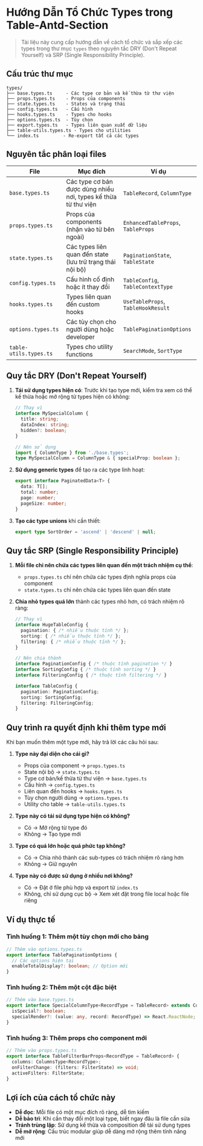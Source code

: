 # Hướng Dẫn Tổ Chức Types trong Table-Antd-Section

> Tài liệu này cung cấp hướng dẫn về cách tổ chức và sắp xếp các types trong thư mục `types` theo nguyên tắc DRY (Don't Repeat Yourself) và SRP (Single Responsibility Principle).

## Cấu trúc thư mục

```
types/
├── base.types.ts     - Các type cơ bản và kế thừa từ thư viện
├── props.types.ts    - Props của components
├── state.types.ts    - States và trạng thái
├── config.types.ts   - Cấu hình
├── hooks.types.ts    - Types cho hooks
├── options.types.ts  - Tùy chọn
├── export.types.ts   - Types liên quan xuất dữ liệu
├── table-utils.types.ts - Types cho utilities
└── index.ts         - Re-export tất cả các types
```

## Nguyên tắc phân loại files

| File               | Mục đích                                                           | Ví dụ                                  |
|--------------------|--------------------------------------------------------------------|-----------------------------------------|
| `base.types.ts`    | Các type cơ bản được dùng nhiều nơi, types kế thừa từ thư viện    | `TableRecord`, `ColumnType`            |
| `props.types.ts`   | Props của components (nhận vào từ bên ngoài)                       | `EnhancedTableProps`, `TableProps`     |
| `state.types.ts`   | Các types liên quan đến state (lưu trữ trạng thái nội bộ)          | `PaginationState`, `TableState`        |
| `config.types.ts`  | Cấu hình cố định hoặc ít thay đổi                                 | `TableConfig`, `TableContextType`      |
| `hooks.types.ts`   | Types liên quan đến custom hooks                                   | `UseTableProps`, `TableHookResult`     |
| `options.types.ts` | Các tùy chọn cho người dùng hoặc developer                        | `TablePaginationOptions`               |
| `table-utils.types.ts` | Types cho utility functions                                   | `SearchMode`, `SortType`               |

## Quy tắc DRY (Don't Repeat Yourself)

1. **Tái sử dụng types hiện có**: Trước khi tạo type mới, kiểm tra xem có thể kế thừa hoặc mở rộng từ types hiện có không:
   ```typescript
   // Thay vì
   interface MySpecialColumn {
     title: string;
     dataIndex: string;
     hidden?: boolean;
   }
   
   // Nên sử dụng
   import { ColumnType } from './base.types';
   type MySpecialColumn = ColumnType & { specialProp: boolean };
   ```

2. **Sử dụng generic types** để tạo ra các type linh hoạt:
   ```typescript
   export interface PaginatedData<T> {
     data: T[];
     total: number;
     page: number;
     pageSize: number;
   }
   ```

3. **Tạo các type unions** khi cần thiết:
   ```typescript
   export type SortOrder = 'ascend' | 'descend' | null;
   ```

## Quy tắc SRP (Single Responsibility Principle)

1. **Mỗi file chỉ nên chứa các types liên quan đến một trách nhiệm cụ thể**:
   - `props.types.ts` chỉ nên chứa các types định nghĩa props của component
   - `state.types.ts` chỉ nên chứa các types liên quan đến state

2. **Chia nhỏ types quá lớn** thành các types nhỏ hơn, có trách nhiệm rõ ràng:
   ```typescript
   // Thay vì
   interface HugeTableConfig {
     pagination: { /* nhiều thuộc tính */ };
     sorting: { /* nhiều thuộc tính */ };
     filtering: { /* nhiều thuộc tính */ };
   }
   
   // Nên chia thành
   interface PaginationConfig { /* thuộc tính pagination */ }
   interface SortingConfig { /* thuộc tính sorting */ }
   interface FilteringConfig { /* thuộc tính filtering */ }
   
   interface TableConfig {
     pagination: PaginationConfig;
     sorting: SortingConfig;
     filtering: FilteringConfig;
   }
   ```

## Quy trình ra quyết định khi thêm type mới

Khi bạn muốn thêm một type mới, hãy trả lời các câu hỏi sau:

1. **Type này đại diện cho cái gì?**
   - Props của component → `props.types.ts`
   - State nội bộ → `state.types.ts`
   - Type cơ bản/kế thừa từ thư viện → `base.types.ts`
   - Cấu hình → `config.types.ts`
   - Liên quan đến hooks → `hooks.types.ts`
   - Tùy chọn người dùng → `options.types.ts`
   - Utility cho table → `table-utils.types.ts`

2. **Type này có tái sử dụng type hiện có không?**
   - Có → Mở rộng từ type đó
   - Không → Tạo type mới

3. **Type có quá lớn hoặc quá phức tạp không?**
   - Có → Chia nhỏ thành các sub-types có trách nhiệm rõ ràng hơn
   - Không → Giữ nguyên

4. **Type này có được sử dụng ở nhiều nơi không?**
   - Có → Đặt ở file phù hợp và export từ `index.ts`
   - Không, chỉ sử dụng cục bộ → Xem xét đặt trong file local hoặc file riêng

## Ví dụ thực tế

### Tình huống 1: Thêm một tùy chọn mới cho bảng

```typescript
// Thêm vào options.types.ts
export interface TablePaginationOptions {
  // Các options hiện tại
  enableTotalDisplay?: boolean; // Option mới
}
```

### Tình huống 2: Thêm một cột đặc biệt

```typescript
// Thêm vào base.types.ts
export interface SpecialColumnType<RecordType = TableRecord> extends ColumnType<RecordType> {
  isSpecial?: boolean;
  specialRender?: (value: any, record: RecordType) => React.ReactNode;
}
```

### Tình huống 3: Thêm props cho component mới

```typescript
// Thêm vào props.types.ts
export interface TableFilterBarProps<RecordType = TableRecord> {
  columns: ColumnsType<RecordType>;
  onFilterChange: (filters: FilterState) => void;
  activeFilters: FilterState;
}
```

## Lợi ích của cách tổ chức này

- **Dễ đọc**: Mỗi file có một mục đích rõ ràng, dễ tìm kiếm
- **Dễ bảo trì**: Khi cần thay đổi một loại type, biết ngay đâu là file cần sửa
- **Tránh trùng lặp**: Sử dụng kế thừa và composition để tái sử dụng types
- **Dễ mở rộng**: Cấu trúc modular giúp dễ dàng mở rộng thêm tính năng mới
